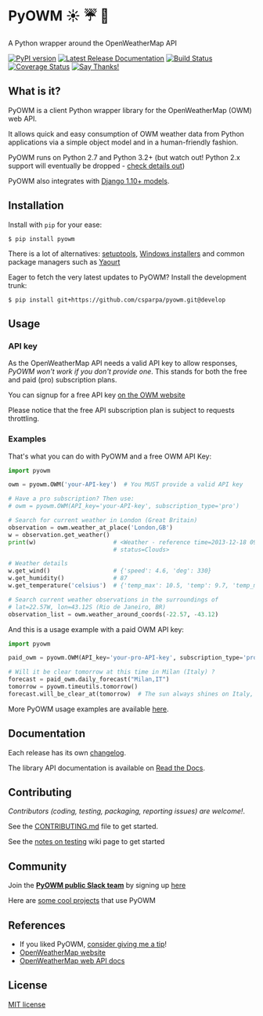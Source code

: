 #  PyOWM :sunny: :umbrella: :snake:
A Python wrapper around the OpenWeatherMap API

[![PyPI version](https://badge.fury.io/py/pyowm.svg)](https://badge.fury.io/py/pyowm)
[![Latest Release Documentation](https://readthedocs.org/projects/pyowm/badge/?version=stable)](https://pyowm.readthedocs.org/en/stable/)
[![Build Status](https://travis-ci.org/csparpa/pyowm.png?branch=master)](https://travis-ci.org/csparpa/pyowm)
[![Coverage Status](https://coveralls.io/repos/github/csparpa/pyowm/badge.svg?branch=master)](https://coveralls.io/github/csparpa/pyowm?branch=master)
[![Say Thanks!](https://img.shields.io/badge/Say%20Thanks-!-1EAEDB.svg)](https://saythanks.io/to/csparpa)

##  What is it?
PyOWM is a client Python wrapper library for the OpenWeatherMap (OWM) web API.

It allows quick and easy consumption of OWM weather data from Python applications via a simple object model and in a human-friendly fashion.

PyOWM runs on Python 2.7 and Python 3.2+ (but watch out! Python 2.x support will eventually be dropped - [check details out](https://github.com/csparpa/pyowm/wiki/Timeline-for-dropping-Python-2.x-support))

PyOWM also integrates with [Django 1.10+ models](https://github.com/csparpa/pyowm/wiki/Django-support).


##  Installation

Install with `pip` for your ease:

```shell
$ pip install pyowm
```

There is a lot of alternatives: [setuptools](https://github.com/csparpa/pyowm/wiki/Install#install-from-source-with-setuptools), [Windows installers](https://github.com/csparpa/pyowm/wiki/Install#windows-exe) and common package managers such as [Yaourt](https://github.com/csparpa/pyowm/wiki/Install#on-archlinux-with-yaourt)

Eager to fetch the very latest updates to PyOWM? Install the development trunk:

```shell
$ pip install git+https://github.com/csparpa/pyowm.git@develop
```



##  Usage

### API key

As the OpenWeatherMap API needs a valid API key to allow responses,
*PyOWM won't work if you don't provide one*. This stands for both the free and paid (pro) subscription plans.

You can signup for a free API key [on the OWM website](https://home.openweathermap.org/users/sign_up)

Please notice that the free API subscription plan is subject to requests throttling.

### Examples

That's what you can do with PyOWM and a free OWM API Key:

```python
import pyowm

owm = pyowm.OWM('your-API-key')  # You MUST provide a valid API key

# Have a pro subscription? Then use:
# owm = pyowm.OWM(API_key='your-API-key', subscription_type='pro')

# Search for current weather in London (Great Britain)
observation = owm.weather_at_place('London,GB')
w = observation.get_weather()
print(w)                      # <Weather - reference time=2013-12-18 09:20,
                              # status=Clouds>

# Weather details
w.get_wind()                  # {'speed': 4.6, 'deg': 330}
w.get_humidity()              # 87
w.get_temperature('celsius')  # {'temp_max': 10.5, 'temp': 9.7, 'temp_min': 9.0}

# Search current weather observations in the surroundings of
# lat=22.57W, lon=43.12S (Rio de Janeiro, BR)
observation_list = owm.weather_around_coords(-22.57, -43.12)
```

And this is a usage example with a paid OWM API key:

```python
import pyowm

paid_owm = pyowm.OWM(API_key='your-pro-API-key', subscription_type='pro')

# Will it be clear tomorrow at this time in Milan (Italy) ?
forecast = paid_owm.daily_forecast("Milan,IT")
tomorrow = pyowm.timeutils.tomorrow()
forecast.will_be_clear_at(tomorrow)  # The sun always shines on Italy, right? ;-)
```

More PyOWM usage examples are available [here](https://github.com/csparpa/pyowm/blob/master/pyowm/docs/usage-examples.md).


## Documentation
Each release has its own [changelog](https://github.com/csparpa/pyowm/wiki/Changelog).

The library API documentation is available on [Read the Docs](https://pyowm.readthedocs.org/en/stable/).


## Contributing

_Contributors (coding, testing, packaging, reporting issues) are welcome!_.

See the [CONTRIBUTING.md](https://github.com/csparpa/pyowm/blob/master/CONTRIBUTING.md) file to get started.

See the [notes on testing](https://github.com/csparpa/pyowm/wiki/Notes-on-testing) wiki page to get started


## Community
Join the **[PyOWM public Slack team](https://pyowm.slack.com)** by signing up [here](http://pyowm-slackin.herokuapp.com/)

Here are [some cool projects](https://github.com/csparpa/pyowm/wiki/Community-Projects-using-PyOWM) that use PyOWM

## References
* If you liked PyOWM, [consider giving me a tip](https://gratipay.com/csparpa)!
* [OpenWeatherMap website](http://openweathermap.org/)
* [OpenWeatherMap web API docs](http://openweathermap.org/api)


## License
[MIT license](https://github.com/csparpa/pyowm/blob/master/LICENSE)
